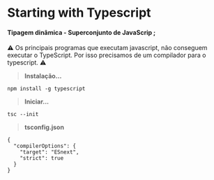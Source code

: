 # Starting with Typescript
#### Tipagem dinâmica - Superconjunto de JavaScrip ;

⚠️ Os principais programas que executam javascript, não conseguem executar o TypeScript.
Por isso precisamos de um compilador para o typescript. ⚠️
> **Instalação...**
```
npm install -g typescript
```
> **Iniciar...**
```
tsc --init
```
> **tsconfig.json**
```
{
  "compilerOptions": {
    "target": "ESnext",
    "strict": true
  }
}
``` 
